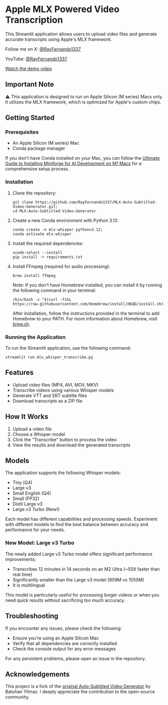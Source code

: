 # Apple MLX Powered Video Transcription

This Streamlit application allows users to upload video files and generate accurate transcripts using Apple's MLX framework.

Follow me on X: [@RayFernando1337](https://x.com/rayfernando1337/)

YouTube: [@RayFernando1337](https://www.youtube.com/@rayfernando1337)

[Watch the demo video](https://github.com/user-attachments/assets/937ad360-6df2-4ea7-a3d0-6d9b22a6404a)

## Important Note

⚠️ This application is designed to run on Apple Silicon (M series) Macs only. It utilizes the MLX framework, which is optimized for Apple's custom chips.

## Getting Started

### Prerequisites

- An Apple Silicon (M series) Mac
- Conda package manager

If you don't have Conda installed on your Mac, you can follow the [Ultimate Guide to Installing Miniforge for AI Development on M1 Macs](https://www.rayfernando.ai/ultimate-guide-installing-miniforge-ai-development-m1-macs) for a comprehensive setup process.

### Installation

1. Clone the repository:
   ```
   git clone https://github.com/RayFernando1337/MLX-Auto-Subtitled-Video-Generator.git;
   cd MLX-Auto-Subtitled-Video-Generator
   ```

2. Create a new Conda environment with Python 3.12:
   ```
   conda create -n mlx-whisper python=3.12;
   conda activate mlx-whisper
   ```

3. Install the required dependencies:
   ```
   xcode-select --install
   pip install -r requirements.txt
   ```

4. Install FFmpeg (required for audio processing):
   ```
   brew install ffmpeg
   ```

   Note: If you don't have Homebrew installed, you can install it by running the following command in your terminal:
   ```
   /bin/bash -c "$(curl -fsSL https://raw.githubusercontent.com/Homebrew/install/HEAD/install.sh)"
   ```
   
   After installation, follow the instructions provided in the terminal to add Homebrew to your PATH. For more information about Homebrew, visit [brew.sh](https://brew.sh/).

### Running the Application

To run the Streamlit application, use the following command:

`streamlit run mlx_whisper_transcribe.py`


## Features

- Upload video files (MP4, AVI, MOV, MKV)
- Transcribe videos using various Whisper models
- Generate VTT and SRT subtitle files
- Download transcripts as a ZIP file

## How It Works

1. Upload a video file
2. Choose a Whisper model
3. Click the "Transcribe" button to process the video
4. View the results and download the generated transcripts

## Models

The application supports the following Whisper models:

- Tiny (Q4)
- Large v3
- Small English (Q4)
- Small (FP32)
- Distil Large v3
- Large v3 Turbo (New!)

Each model has different capabilities and processing speeds. Experiment with different models to find the best balance between accuracy and performance for your needs.

### New Model: Large v3 Turbo

The newly added Large v3 Turbo model offers significant performance improvements:

- Transcribes 12 minutes in 14 seconds on an M2 Ultra (~50X faster than real time)
- Significantly smaller than the Large v3 model (809M vs 1550M)
- It is multilingual

This model is particularly useful for processing longer videos or when you need quick results without sacrificing too much accuracy.

## Troubleshooting

If you encounter any issues, please check the following:

- Ensure you're using an Apple Silicon Mac
- Verify that all dependencies are correctly installed
- Check the console output for any error messages

For any persistent problems, please open an issue in the repository.


## Acknowledgements

This project is a fork of the [original Auto-Subtitled Video Generator](https://github.com/BatuhanYilmaz26/Auto-Subtitled-Video-Generator) by Batuhan Yilmaz. I deeply appreciate the contribution to the open-source community.